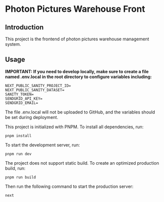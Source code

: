 # Photon Pictures Warehouse Front

## Introduction

This project is the frontend of photon pictures warehouse management system.

## Usage

**IMPORTANT: If you need to develop locally, make sure to create a file named .env.local in the root directory to configure variables including:**

```shell
NEXT_PUBLIC_SANITY_PROJECT_ID=
NEXT_PUBLIC_SANITY_DATASET=
SANITY_TOKEN=
SENDGRID_API_KEY=
SENDGRID_EMAIL=
```

The file .env.local will not be uploaded to GitHub, and the variables should be set during deployment.

This project is initialized with PNPM. To install all dependencies, run:

```shell
pnpm install
```

To start the development server, run:

```shell
pnpm run dev
```

The project does not support static build. To create an optimized production build, run:

```shell
pnpm run build
```

Then run the following command to start the production server:

```shell
next
```
